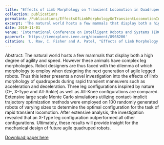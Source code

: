 ```yaml
---
title: "Effects of Limb Morphology on Transient Locomotion in Quadruped Robots"
collection: publications
permalink: /Publications/EffectsOfLimbMorphologyOnTransientLocomotionInQuadrupedRobots
excerpt: 'The natural world hosts a few mammals that display both a high degree of agility and speed. However these animals have complex leg morphologies. Robot designers are thus faced with the dilemma of which morphology to employ when designing the next generation of agile legged robots. Thus this letter presents a novel investigation into the effects of limb morphology of quadrupeds during rapid transient maneuvers such as acceleration and deceleration. Three leg configurations inspired by nature (O-, X-Type and All-Ankle) as well as All-Knee configurations are compared. Extensive large scale Monte Carlo simulations utilizing contact-implicit trajectory optimization methods were employed on 100 randomly generated robots of varying sizes to determine the optimal configuration for the task of rapid transient locomotion. After extensive analysis, the investigation revealed that an X-Type leg configuration outperformed all other configurations. Ultimately, these results will provide insight for the mechanical design of future agile quadruped robots.'
date: 2019-11-01
venue: 'International Conference on Intelligent Robots and Systems (IROS)'
paperurl: 'https://ieeexplore.ieee.org/document/8968206'
citation: 'L. Raw, C. Fisher and A. Patel, "Effects of Limb Morphology on Transient Locomotion in Quadruped Robots," 2019 IEEE/RSJ International Conference on Intelligent Robots and Systems (IROS), Macau, China, 2019, pp. 3349-3356, doi: 10.1109/IROS40897.2019.8968206.'
---
```

Abstract: The natural world hosts a few mammals that display both a high degree of agility and speed. However these animals have complex leg morphologies. Robot designers are thus faced with the dilemma of which morphology to employ when designing the next generation of agile legged robots. Thus this letter presents a novel investigation into the effects of limb morphology of quadrupeds during rapid transient maneuvers such as acceleration and deceleration. Three leg configurations inspired by nature (O-, X-Type and All-Ankle) as well as All-Knee configurations are compared. Extensive large scale Monte Carlo simulations utilizing contact-implicit trajectory optimization methods were employed on 100 randomly generated robots of varying sizes to determine the optimal configuration for the task of rapid transient locomotion. After extensive analysis, the investigation revealed that an X-Type leg configuration outperformed all other configurations. Ultimately, these results will provide insight for the mechanical design of future agile quadruped robots.

[Download paper here](http://Callen-Fisher.github.io/Publications/EffectsOfLimbMorphologyOnTransientLocomotionInQuadrupedRobots.pdf)


